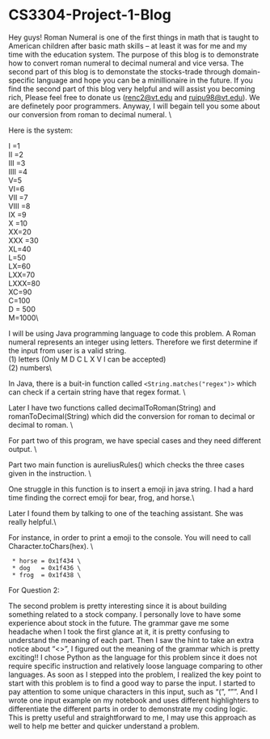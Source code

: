 # CS3304-Project-1-Blog
Hey guys! Roman Numeral is one of the first things in math that is taught to American children after basic math skills – at least it was for me and my time with the education system. The purpose of this blog is to demonstrate how to convert roman numeral to decimal numeral and vice versa. The second part of this blog is to demonstate the stocks-trade through domain-specific language and hope you can be a minillionaire in the future. If you find the second part of this blog very helpful and will assist you becoming rich, Please feel free to donate us (renc2@vt.edu and ruipu98@vt.edu). We are definetely poor programmers. Anyway, I will begain tell you some about our conversion from roman to decimal numeral. \


Here is the system:

I =1\
II =2\
III =3\
IIII =4\
V=5\
VI=6\
VII =7\
VIII =8\
IX =9\
X =10\
XX=20\
XXX =30\
XL=40\
L=50\
LX=60\
LXX=70\
LXXX=80\
XC=90\
C=100\
D = 500\
M=1000\


I will be using Java programming language to code this problem. A Roman numeral represents an integer using letters. 
Therefore we first determine if the input from user is a valid string. \
(1) letters (Only M D C L X V I can be accepted)\
(2) numbers\

In Java, there is a buit-in function called `<String.matches("regex")>` which can check if a certain string have that regex format. \

Later I have two functions called decimalToRoman(String) and romanToDecimal(String) which did the conversion for roman to decimal or decimal to roman. \

For part two of this program, we have special cases and they need different output. \

Part two main function is aureliusRules() which checks the three cases given in the instruction. \

One struggle in this function is to insert a emoji in java string. I had a hard time finding the correct emoji for bear, frog, and horse.\ 

Later I found them by talking to one of the teaching assistant. She was really helpful.\

For instance, in order to print a emoji to the console. You will need to call Character.toChars(hex). \

     * horse = 0x1f434 \
     * dog   = 0x1f436 \
     * frog  = 0x1f438 \

For Question 2:

The second problem is pretty interesting since it is about building something related to a stock company. I personally love to have some experience about stock in the future. The grammar gave me some headache when I took the first glance at it, it is pretty confusing to understand the meaning of each part. Then I saw the hint to take an extra notice about “<>”, I figured out the meaning of the grammar which is pretty exciting!! I chose Python as the language for this problem since it does not require specific instruction and relatively loose language comparing to other languages. As soon as I stepped into the problem, I realized the key point to start with this problem is to find a good way to parse the input. I started to pay attention to some unique characters in this input, such as “(”, “””. And I wrote one input example on my notebook and uses different highlighters to differentiate the different parts in order to demonstrate my coding logic. This is pretty useful and straightforward to me, I may use this approach as well to help me better and quicker understand a problem.

